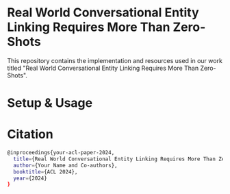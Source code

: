 # Real World Conversational Entity Linking Requires More Than Zero-Shots

This repository contains the implementation and resources used in our work titled "Real World Conversational Entity Linking Requires More Than Zero-Shots".

# Setup & Usage

# Citation
```bash
@inproceedings{your-acl-paper-2024,
  title={Real World Conversational Entity Linking Requires More Than Zero-Shots},
  author={Your Name and Co-authors},
  booktitle={ACL 2024},
  year={2024}
}

```
